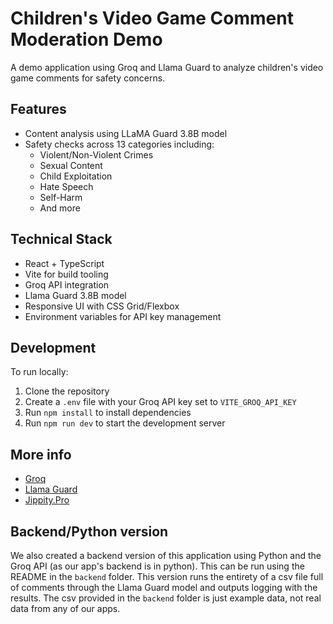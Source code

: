 # Children's Video Game Comment Moderation Demo

A demo application using Groq and Llama Guard to analyze children's video game comments for safety concerns.

## Features

- Content analysis using LLaMA Guard 3.8B model
- Safety checks across 13 categories including:
  - Violent/Non-Violent Crimes
  - Sexual Content
  - Child Exploitation
  - Hate Speech
  - Self-Harm
  - And more

## Technical Stack

- React + TypeScript
- Vite for build tooling
- Groq API integration
- Llama Guard 3.8B model
- Responsive UI with CSS Grid/Flexbox
- Environment variables for API key management

## Development

To run locally:

1. Clone the repository
2. Create a `.env` file with your Groq API key set to `VITE_GROQ_API_KEY`
3. Run `npm install` to install dependencies
4. Run `npm run dev` to start the development server

## More info

- [Groq](https://groq.com/)
- [Llama Guard](https://github.com/groq/llama-guard)
- [Jippity.Pro](https://jippity.pro/)

## Backend/Python version
We also created a backend version of this application using Python and the Groq API (as our app's backend is in python). This can be run using the README in the `backend` folder. This version runs the entirety of a csv file full of comments through the Llama Guard model and outputs logging with the results. The csv provided in the `backend` folder is just example data, not real data from any of our apps.
